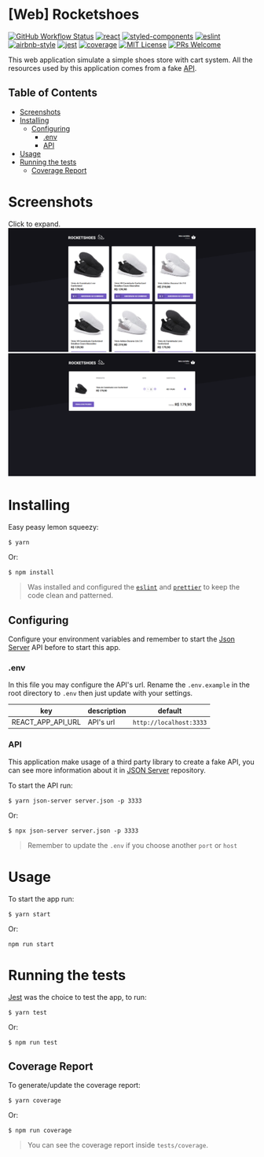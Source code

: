 # [Web] Rocketshoes
[![GitHub Workflow Status](https://img.shields.io/github/workflow/status/DiegoVictor/rocketshoes-web/Pipeline?logo=github&style=flat-square)](https://github.com/DiegoVictor/rocketshoes-web/actions)
[![react](https://img.shields.io/badge/reactjs-16.13.1-61dafb?style=flat-square&logo=react)](https://reactjs.org/)
[![styled-components](https://img.shields.io/badge/styled_components-4.1.1-db7b86?style=flat-square&logo=styled-components)](https://styled-components.com/)
[![eslint](https://img.shields.io/badge/eslint-5.16.0-4b32c3?style=flat-square&logo=eslint)](https://eslint.org/)
[![airbnb-style](https://flat.badgen.net/badge/style-guide/airbnb/ff5a5f?icon=airbnb)](https://github.com/airbnb/javascript)
[![jest](https://img.shields.io/badge/jest-24.7.1-brightgreen?style=flat-square&logo=jest)](https://jestjs.io/)
[![coverage](https://img.shields.io/codecov/c/gh/DiegoVictor/rocketshoes-web?logo=codecov&style=flat-square)](https://codecov.io/gh/DiegoVictor/rocketshoes-web)
[![MIT License](https://img.shields.io/badge/license-MIT-green?style=flat-square)](https://github.com/DiegoVictor/rocketseat-web/blob/master/LICENSE)
[![PRs Welcome](https://img.shields.io/badge/PRs-welcome-brightgreen.svg?style=flat-square)](http://makeapullrequest.com)<br>

This web application simulate a simple shoes store with cart system. All the resources used by this application comes from a fake [API](#api).

## Table of Contents
* [Screenshots](#screenshots)
* [Installing](#installing)
  * [Configuring](#configuring)
    * [.env](#env)
    * [API](#api)
* [Usage](#usage)
* [Running the tests](#running-the-tests)
  * [Coverage Report](#coverage-report)

# Screenshots
Click to expand.<br>
![dashboard](https://raw.githubusercontent.com/DiegoVictor/rocketshoes-web/master/screenshots/dashboard.png)
![cart](https://raw.githubusercontent.com/DiegoVictor/rocketshoes-web/master/screenshots/cart.png)

# Installing
Easy peasy lemon squeezy:
```
$ yarn
```
Or:
```
$ npm install
```
> Was installed and configured the [`eslint`](https://eslint.org/) and [`prettier`](https://prettier.io/) to keep the code clean and patterned.

## Configuring
Configure your environment variables and remember to start the [Json Server](https://github.com/typicode/json-server) API before to start this app.

### .env
In this file you may configure the API's url. Rename the `.env.example` in the root directory to `.env` then just update with your settings.

key|description|default
---|---|---
REACT_APP_API_URL|API's url|`http://localhost:3333`

### API
This application make usage of a third party library to create a fake API, you can see more information about it in [JSON Server](https://github.com/typicode/json-server) repository.

To start the API run:
```
$ yarn json-server server.json -p 3333
```
Or:
```
$ npx json-server server.json -p 3333
```
> Remember to update the `.env` if you choose another `port` or `host`

# Usage
To start the app run:
```
$ yarn start
```
Or:
```
npm run start
```

# Running the tests
[Jest](https://jestjs.io) was the choice to test the app, to run:
```
$ yarn test
```
Or:
```
$ npm run test
```

## Coverage Report
To generate/update the coverage report:
```
$ yarn coverage
```
Or:
```
$ npm run coverage
```
> You can see the coverage report inside `tests/coverage`.
